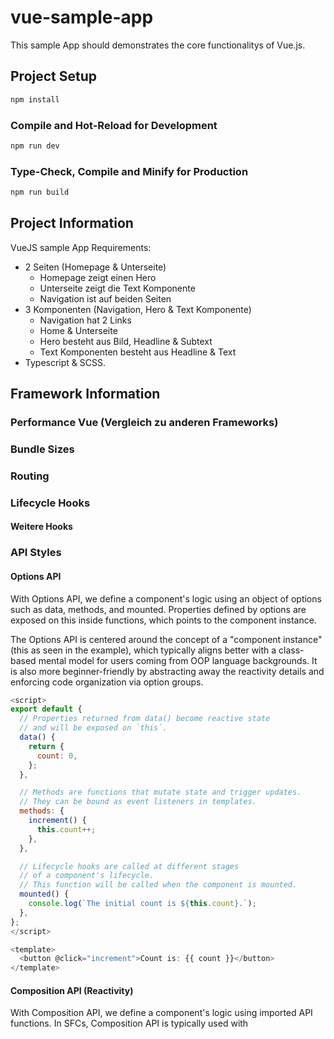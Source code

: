 # vue-sample-app

This sample App should demonstrates the core functionalitys of Vue.js.

## Project Setup

```sh
npm install
```

### Compile and Hot-Reload for Development

```sh
npm run dev
```

### Type-Check, Compile and Minify for Production

```sh
npm run build
```

## Project Information

VueJS sample App Requirements:

- 2 Seiten (Homepage & Unterseite)
  - Homepage zeigt einen Hero
  - Unterseite zeigt die Text Komponente
  - Navigation ist auf beiden Seiten
- 3 Komponenten (Navigation, Hero & Text Komponente)
  - Navigation hat 2 Links
  - Home & Unterseite
  - Hero besteht aus Bild, Headline & Subtext
  - Text Komponenten besteht aus Headline & Text
- Typescript & SCSS.

## Framework Information

### Performance Vue (Vergleich zu anderen Frameworks)

### Bundle Sizes

### Routing

### Lifecycle Hooks

#### Weitere Hooks

### API Styles

#### Options API

With Options API, we define a component's logic using an object of options such as data, methods, and mounted. Properties defined by options are exposed on this inside functions, which points to the component instance.

The Options API is centered around the concept of a "component instance" (this as seen in the example), which typically aligns better with a class-based mental model for users coming from OOP language backgrounds. It is also more beginner-friendly by abstracting away the reactivity details and enforcing code organization via option groups.

```js
<script>
export default {
  // Properties returned from data() become reactive state
  // and will be exposed on `this`.
  data() {
    return {
      count: 0,
    };
  },

  // Methods are functions that mutate state and trigger updates.
  // They can be bound as event listeners in templates.
  methods: {
    increment() {
      this.count++;
    },
  },

  // Lifecycle hooks are called at different stages
  // of a component's lifecycle.
  // This function will be called when the component is mounted.
  mounted() {
    console.log(`The initial count is ${this.count}.`);
  },
};
</script>

<template>
  <button @click="increment">Count is: {{ count }}</button>
</template>
```

#### Composition API (Reactivity)

With Composition API, we define a component's logic using imported API functions. In SFCs, Composition API is typically used with <script setup>. The setup attribute is a hint that makes Vue perform compile-time transforms that allow us to use Composition API with less boilerplate. For example, imports and top-level variables / functions declared in <script setup> are directly usable in the template.

The Composition API is centered around declaring reactive state variables directly in a function scope and composing state from multiple functions together to handle complexity. It is more free-form and requires an understanding of how reactivity works in Vue to be used effectively. In return, its flexibility enables more powerful patterns for organizing and reusing logic.

```js
<script setup>
import { ref, onMounted } from "vue";

// reactive state
const count = ref(0);

// functions that mutate state and trigger updates
function increment() {
  count.value++;
}

// lifecycle hooks
onMounted(() => {
  console.log(`The initial count is ${count.value}.`);
});
</script>

<template>
  <button @click="increment">Count is: {{ count }}</button>
</template>
```

#### Which to Choose?​

Both API styles are fully capable of covering common use cases. They are different interfaces powered by the exact same underlying system. In fact, the Options API is implemented on top of the Composition API! The fundamental concepts and knowledge about Vue are shared across the two styles.

**For production use:**

- Go with Options API if you are not using build tools, or plan to use Vue primarily in low-complexity scenarios, e.g. progressive enhancement.

- Go with Composition API + Single-File Components if you plan to build full applications with Vue

### Reactive Code (Declarative vs. Imperative Coding)

#### Declaring Reactive State

- We can create a reactive object or array with the reactive() function.
- To use reactive state in a component's template, declare and return them from a component's setup() function.
- Similarly, we can declare functions that mutate reactive state in the same scope and expose them as methods alongside the state.

- When using Single-File Components (SFCs), we can greatly simplify the usage with <script setup>:

```js
<script setup>
import { reactive } from 'vue'

const state = reactive({ count: 0 })

function increment() {
  state.count++
}
</script>

    // expose the state to the template
<template>
  <button @click="increment">
    {{ state.count }}
  </button>
</template>
```

#### Reactive Variables with ref()

To address the limitations of reactive(), Vue also provides a ref() function which allows us to create reactive "refs" that can hold any value type:

```js
import { ref } from "vue";

const count = ref(0);
```

A ref containing an object value can reactively replace the entire object:

```js
import { ref } from "vue";

const count = ref(0);
```

### Dependency Injection
